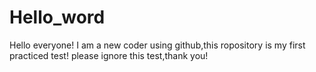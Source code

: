 # Hello_word

Hello everyone!
  I am a new coder using github,this ropository is my first practiced test!
  please ignore this test,thank you!
